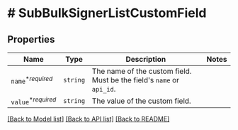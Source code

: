 # # SubBulkSignerListCustomField



## Properties

Name | Type | Description | Notes
------------ | ------------- | ------------- | -------------
| `name`<sup>*_required_</sup> | ```string``` |  The name of the custom field. Must be the field&#39;s `name` or `api_id`.  |  |
| `value`<sup>*_required_</sup> | ```string``` |  The value of the custom field.  |  |

[[Back to Model list]](../../README.md#models) [[Back to API list]](../../README.md#endpoints) [[Back to README]](../../README.md)
